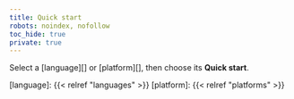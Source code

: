```yaml
---
title: Quick start
robots: noindex, nofollow
toc_hide: true
private: true
---
```


Select a [language][] or [platform][], then choose its **Quick start**.

[language]: {{< relref "languages" >}}
[platform]: {{< relref "platforms" >}}
